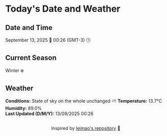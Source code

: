  # Today's Date and Weather
    
## Date and Time
September 13, 2025 📅
00:26 (GMT-3) 🕒

## Current Season
Winter ❄️
## Weather 
**Conditions:** State of sky on the whole unchanged ⛅
**Temperature:** 13.7°C  
**Humidity:** 89.0%  
**Last Updated (D/M/Y):** 13/09/2025 00:26
##
<div align="center">Inspired by <a href="https://github.com/leimao/What-Is-The-Date-Today">leimao's repository</a> 🌱</div>
